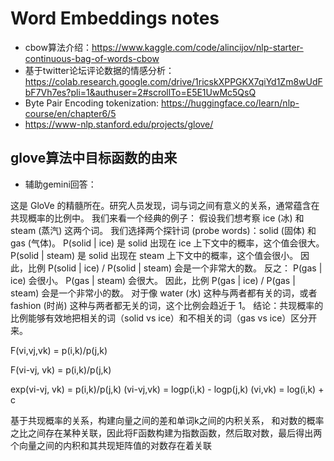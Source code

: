 # Word Embeddings notes

- cbow算法介绍：https://www.kaggle.com/code/alincijov/nlp-starter-continuous-bag-of-words-cbow
- 基于twitter论坛评论数据的情感分析：https://colab.research.google.com/drive/1ricskXPPGKX7qiYd1Zm8wUdFbF7Vh7es?pli=1&authuser=2#scrollTo=E5E1UwMc5QsQ
- Byte Pair Encoding tokenization: https://huggingface.co/learn/nlp-course/en/chapter6/5
- https://www-nlp.stanford.edu/projects/glove/

## glove算法中目标函数的由来

- 辅助gemini回答：

这是 GloVe 的精髓所在。研究人员发现，词与词之间有意义的关系，通常蕴含在共现概率的比例中。
我们来看一个经典的例子：
假设我们想考察 ice (冰) 和 steam (蒸汽) 这两个词。
我们选择两个探针词 (probe words)：solid (固体) 和 gas (气体)。
P(solid | ice) 是 solid 出现在 ice 上下文中的概率，这个值会很大。
P(solid | steam) 是 solid 出现在 steam 上下文中的概率，这个值会很小。
因此，比例 P(solid | ice) / P(solid | steam) 会是一个非常大的数。
反之：
P(gas | ice) 会很小。
P(gas | steam) 会很大。
因此，比例 P(gas | ice) / P(gas | steam) 会是一个非常小的数。
对于像 water (水) 这种与两者都有关的词，或者 fashion (时尚) 这种与两者都无关的词，这个比例会趋近于 1。
结论：共现概率的比例能够有效地把相关的词（solid vs ice）和不相关的词（gas vs ice）区分开来。


F(vi,vj,vk) = p(i,k)/p(j,k)

F(vi-vj, vk) = p(i,k)/p(j,k)

exp(vi-vj, vk) = p(i,k)/p(j,k)
(vi-vj,vk) = logp(i,k) - logp(j,k)
(vi,vk) = log(i,k) + c

基于共现概率的关系，构建向量之间的差和单词k之间的内积关系，
和对数的概率之比之间存在某种关联，因此将F函数构建为指数函数，然后取对数，最后得出两个向量之间的内积和其共现矩阵值的对数存在着关联


